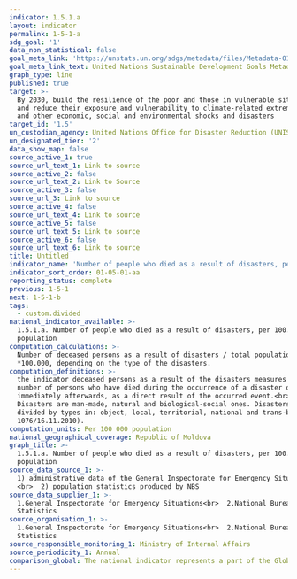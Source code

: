 ```yaml
---
indicator: 1.5.1.a
layout: indicator
permalink: 1-5-1-a
sdg_goal: '1'
data_non_statistical: false
goal_meta_link: 'https://unstats.un.org/sdgs/metadata/files/Metadata-01-05-01.pdf '
goal_meta_link_text: United Nations Sustainable Development Goals Metadata (PDF 224 KB)
graph_type: line
published: true
target: >-
  By 2030, build the resilience of the poor and those in vulnerable situations
  and reduce their exposure and vulnerability to climate-related extreme events
  and other economic, social and environmental shocks and disasters
target_id: '1.5'
un_custodian_agency: United Nations Office for Disaster Reduction (UNISDR)
un_designated_tier: '2'
data_show_map: false
source_active_1: true
source_url_text_1: Link to source
source_active_2: false
source_url_text_2: Link to Source
source_active_3: false
source_url_3: Link to source
source_active_4: false
source_url_text_4: Link to source
source_active_5: false
source_url_text_5: Link to source
source_active_6: false
source_url_text_6: Link to source
title: Untitled
indicator_name: 'Number of people who died as a result of disasters, per 100000 population'
indicator_sort_order: 01-05-01-aa
reporting_status: complete
previous: 1-5-1
next: 1-5-1-b
tags:
  - custom.divided
national_indicator_available: >-
  1.5.1.a. Number of people who died as a result of disasters, per 100.000
  population
computation_calculations: >-
  Number of deceased persons as a result of disasters / total population 
  *100.000, depending on the type of the disasters.
computation_definitions: >-
  the indicator deceased persons as a result of the disasters measures the
  number of persons who have died during the occurrence of a disaster or
  immediately afterwards, as a direct result of the occurred event.<br> 
  Disasters are man-made, natural and biological-social ones. Disasters are
  divided by types in: object, local, territorial, national and trans-border (GD
  1076/16.11.2010).
computation_units: Per 100 000 population
national_geographical_coverage: Republic of Moldova
graph_title: >-
  1.5.1.a. Number of people who died as a result of disasters, per 100.000
  population
source_data_source_1: >-
  1) administrative data of the General Inspectorate for Emergency Situation
  <br>  2) population statistics produced by NBS
source_data_supplier_1: >-
  1.General Inspectorate for Emergency Situations<br>  2.National Bureau of
  Statistics
source_organisation_1: >-
  1.General Inspectorate for Emergency Situations<br>  2.National Bureau of
  Statistics
source_responsible_monitoring_1: Ministry of Internal Affairs
source_periodicity_1: Annual
comparison_global: The national indicator represents a part of the Global indicator
---
```

